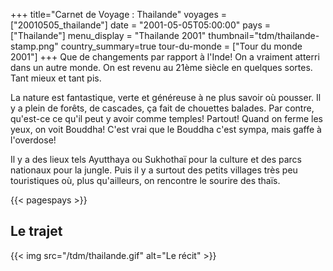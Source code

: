 +++
title="Carnet de Voyage : Thailande"
voyages = ["20010505_thailande"]
date = "2001-05-05T05:00:00"
pays = ["Thailande"]
menu_display = "Thailande 2001"
thumbnail="tdm/thailande-stamp.png"
country_summary=true
tour-du-monde = ["Tour du monde 2001"]
+++
Que de changements par rapport à l'Inde! On a vraiment atterri dans un autre monde. On est revenu au 21ème siècle en quelques sortes. Tant mieux et tant pis. 

La nature est fantastique, verte et généreuse à ne plus savoir où pousser. Il y a plein de forêts, de cascades, ça fait de chouettes balades. Par contre, qu'est-ce ce qu'il peut y avoir comme temples! Partout! Quand on ferme les yeux, on voit Bouddha! C'est vrai que le Bouddha c'est sympa, mais gaffe à l'overdose!

Il y a des lieux tels Ayutthaya ou Sukhothaï pour la culture et des parcs nationaux pour la jungle. Puis il y a surtout des petits villages très peu touristiques où, plus qu'ailleurs, on rencontre le sourire des thaïs.

{{< pagespays >}}
## Le trajet
{{< img src="/tdm/thailande.gif" alt="Le récit" >}}